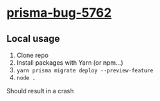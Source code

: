 # [prisma-bug-5762](https://github.com/prisma/prisma/issues/5762)

## Local usage

1. Clone repo
2. Install packages with Yarn (or npm...)
3. `yarn prisma migrate deploy --preview-feature`
4. `node .`

Should result in a crash
